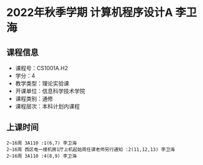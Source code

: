 # 2022年秋季学期 计算机程序设计A 李卫海






## 课程信息

- 课程号：CS1001A.H2
- 学分：4
- 教学类型：理论实验课
- 开课单位：信息科学技术学院
- 课程类别：通修
- 课程层次：本科计划内课程

## 上课时间

```
2~16周 3A110 :1(6,7) 李卫海
2~16周 西区电一楼机房1厅上机起始周任课老师另行通知 :2(11,12,13) 李卫海
2~16周 3A110 :4(8,9) 李卫海
```

